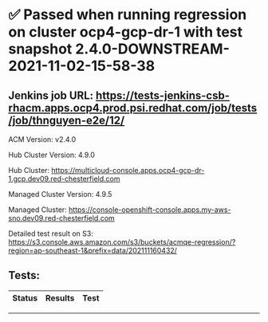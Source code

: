 # :white_check_mark: Passed when running regression on cluster ocp4-gcp-dr-1 with test snapshot 2.4.0-DOWNSTREAM-2021-11-02-15-58-38 

## Jenkins job URL: https://tests-jenkins-csb-rhacm.apps.ocp4.prod.psi.redhat.com/job/tests/job/thnguyen-e2e/12/


ACM Version: v2.4.0

Hub Cluster Version: 4.9.0

Hub Cluster: https://multicloud-console.apps.ocp4-gcp-dr-1.gcp.dev09.red-chesterfield.com

Managed Cluster Version: 4.9.5

Managed Cluster: https://console-openshift-console.apps.my-aws-sno.dev09.red-chesterfield.com

Detailed test result on S3: https://s3.console.aws.amazon.com/s3/buckets/acmqe-regression/?region=ap-southeast-1&prefix=data/202111160432/

## Tests:

|Status|Results|Test|
|---|---|---|


---

